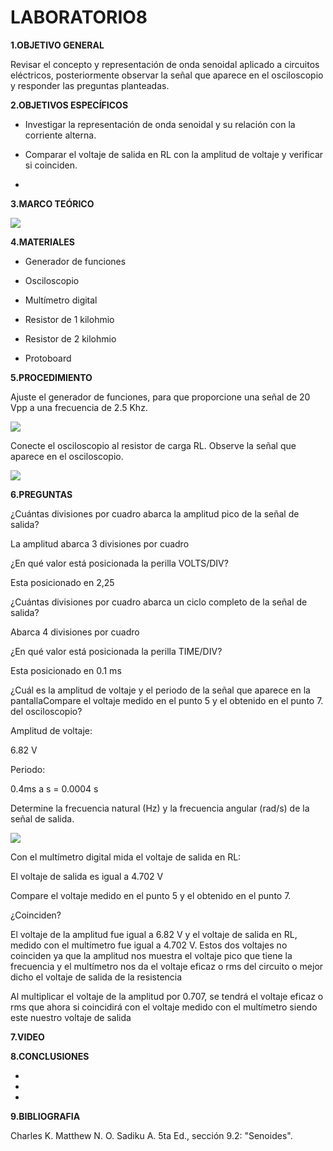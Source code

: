 # LABORATORIO8

**1.OBJETIVO GENERAL**

Revisar el concepto y representación de onda senoidal aplicado a circuitos eléctricos, posteriormente observar la señal que aparece en el osciloscopio y responder las preguntas planteadas.

**2.OBJETIVOS ESPECÍFICOS**

- Investigar la representación de onda senoidal y su relación con la corriente alterna. 

- Comparar el voltaje de salida en RL con la amplitud de voltaje y verificar si coinciden. 

- 

**3.MARCO TEÓRICO**

![](https://user-images.githubusercontent.com/84998005/132145471-569621d1-07b1-4691-a399-7b8874a288b1.png)

**4.MATERIALES**

- Generador de funciones 

- Osciloscopio 

- Multímetro digital 

-  Resistor de 1 kilohmio 

- Resistor de 2 kilohmio 

- Protoboard 

**5.PROCEDIMIENTO**


Ajuste el generador de funciones, para que proporcione una señal de 20 Vpp a
una frecuencia de 2.5 Khz.

![](https://user-images.githubusercontent.com/84998013/132145584-2dc9a52a-c952-423a-bb24-ea2f926536c6.png)

Conecte el osciloscopio al resistor de carga RL. Observe la señal que aparece en
el osciloscopio.

![](https://user-images.githubusercontent.com/84998013/132145715-1b498e18-4f31-47e1-8224-0e034351a757.jpeg)

**6.PREGUNTAS**

¿Cuántas divisiones por cuadro abarca la amplitud pico de la señal de salida?

La amplitud abarca 3 divisiones por cuadro 

¿En qué valor está posicionada la perilla VOLTS/DIV?

Esta posicionado en 2,25

¿Cuántas divisiones por cuadro abarca un ciclo completo de la señal de salida?

Abarca 4 divisiones por cuadro 

¿En qué valor está posicionada la perilla TIME/DIV?

Esta posicionado en 0.1 ms


¿Cuál es la amplitud de voltaje y el periodo de la señal que aparece en la pantallaCompare el voltaje medido en el punto 5 y el obtenido en el punto 7.
del osciloscopio?

Amplitud de voltaje:

 6.82 V
 
Periodo:

0.4ms  a s =  0.0004 s

Determine la frecuencia natural (Hz) y la frecuencia angular (rad/s) de la señal de
salida.

![](https://user-images.githubusercontent.com/84998013/132145355-b9cb982b-28fb-4905-b680-36d915d8375d.png)

Con el multímetro digital mida el voltaje de salida en RL:

El  voltaje de salida es igual a 4.702 V

Compare el voltaje medido en el punto 5 y el obtenido en el punto 7.

¿Coinciden? 

El voltaje de la amplitud fue igual a 6.82 V y el voltaje de salida en RL, medido con el multímetro fue igual a 4.702 V. Estos dos voltajes no coinciden ya que la amplitud nos muestra el voltaje pico que tiene la frecuencia y el multímetro nos da el voltaje eficaz o rms del circuito o mejor dicho el voltaje de salida de la resistencia 

Al multiplicar el voltaje de la amplitud por 0.707, se tendrá el voltaje eficaz o rms que ahora si coincidirá con el voltaje medido con el multímetro siendo este nuestro voltaje de salida   


**7.VIDEO**



**8.CONCLUSIONES**

-

-

-

**9.BIBLIOGRAFIA**

Charles K. Matthew N. O. Sadiku A. 5ta Ed., sección 9.2: "Senoides".




















